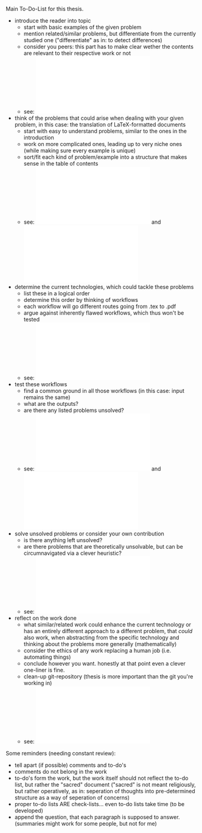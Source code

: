 Main To-Do-List for this thesis.
- introduce the reader into topic 
    - start with basic examples of the given problem
    - mention related/similar problems, but differentiate from the currently studied one ("differentiate" as in: to detect differences)
    - consider you peers: this part has to make clear wether the contents are relevant to their respective work or not
    - see: ![~/thesis/introduction](thesis/introduction/todo.md)
- think of the problems that could arise when dealing with your given problem, in this case: the translation of LaTeX-formatted documents 
    - start with easy to understand problems, similar to the ones in the introduction
    - work on more complicated ones, leading up to very niche ones (while making sure every example is unique)
    - sort/fit each kind of problem/example into a structure that makes sense in the table of contents
    - see: ![~/examples](examples/todo.md) and ![~/thesis/problems](thesis/problems/todo.md)
- determine the current technologies, which could tackle these problems
    - list these in a logical order
    - determine this order by thinking of workflows
    - each workflow will go different routes going from .tex to .pdf
    - argue against inherently flawed workflows, which thus won't be tested
    - see: ![~/thesis/technologies](thesis/technologies/todo.md)
- test these workflows
    - find a common ground in all those workflows (in this case: input remains the same)
    - what are the outputs?
    - are there any listed problems unsolved?
    - see: ![~/tests](tests/todo.md) and ![~/thesis/tests](thesis/tests/todo.md)
- solve unsolved problems or consider your own contribution
    - is there anything left unsolved?
    - are there problems that are theoretically unsolvable, but can be circumnavigated via a clever heuristic?
    - see: ![~/thesis/solution](thesis/contribution/todo.md)
- reflect on the work done
    - what similar/related work could enhance the current technology or has an entirely different approach to a different problem, that _could_ also work, when abstracting from the specific technology and thinking about the problems more generally (mathematically)
    - consider the ethics of any work replacing a human job (i.e. automating things)
    - conclude however you want. honestly at that point even a clever one-liner is fine.
    - clean-up git-repository (thesis is more important than the git you're working in)
    - see: ![~/thesis/conclusion](thesis/conclusion/todo.md)

Some reminders (needing constant review):
- tell apart (if possible) comments and to-do's
- comments do not belong in the work
- to-do's form the work, but the work itself should not reflect the to-do list, but rather the "sacred" document ("sacred" is not meant religiously, but rather operatively, as in: seperation of thoughts into pre-determined structure as a way of seperation of concerns)
- proper to-do lists ARE check-lists... even to-do lists take time (to be developed)
- append the question, that each paragraph is supposed to answer. (summaries might work for some people, but not for me)